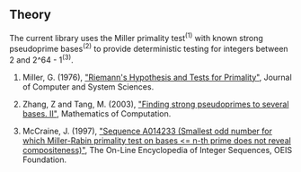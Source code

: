 ## Theory

The current library uses the Miller primality test<sup>(1)</sup> with known strong pseudoprime bases<sup>(2)</sup> to provide deterministic testing for integers between 2 and 2^64 - 1<sup>(3)</sup>.

1. Miller, G. (1976), ["Riemann's Hypothesis and Tests for Primality"](https://dl.acm.org/), Journal of Computer and System Sciences.

1. Zhang, Z and Tang, M. (2003), ["Finding strong pseudoprimes to several bases. II"](https://www.ams.org/), Mathematics of Computation. 

1. McCraine, J. (1997), ["Sequence A014233 (Smallest odd number for which Miller-Rabin primality test on bases <= n-th prime does not reveal compositeness)"](https://oeis.org/), The On-Line Encyclopedia of Integer Sequences, OEIS Foundation. 
